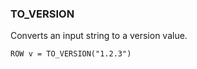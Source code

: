 <!--
This is generated by ESQL’s AbstractFunctionTestCase. Do no edit it. See ../README.md for how to regenerate it.
-->

### TO_VERSION
Converts an input string to a version value.

```esql
ROW v = TO_VERSION("1.2.3")
```
